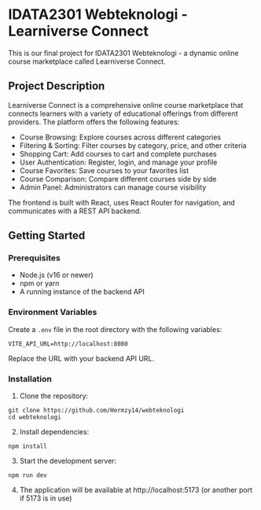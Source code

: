# IDATA2301 Webteknologi - Learniverse Connect

This is our final project for IDATA2301 Webteknologi - a dynamic online course marketplace called Learniverse Connect.

## Project Description

Learniverse Connect is a comprehensive online course marketplace that connects learners with a variety of educational offerings from different providers. The platform offers the following features:

- Course Browsing: Explore courses across different categories
- Filtering & Sorting: Filter courses by category, price, and other criteria
- Shopping Cart: Add courses to cart and complete purchases
- User Authentication: Register, login, and manage your profile
- Course Favorites: Save courses to your favorites list
- Course Comparison: Compare different courses side by side
- Admin Panel: Administrators can manage course visibility

The frontend is built with React, uses React Router for navigation, and communicates with a REST API backend.

## Getting Started

### Prerequisites

- Node.js (v16 or newer)
- npm or yarn
- A running instance of the backend API

### Environment Variables

Create a `.env` file in the root directory with the following variables:

```
VITE_API_URL=http://localhost:8080
```

Replace the URL with your backend API URL.

### Installation

1. Clone the repository:

```
git clone https://github.com/Hermzy14/webteknologi
cd webteknologi
```

2. Install dependencies:

```
npm install
```

3. Start the development server:

```
npm run dev
```

4. The application will be available at http://localhost:5173 (or another port if 5173 is in use)
